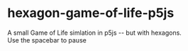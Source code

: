 # hexagon-game-of-life-p5js
A small Game of Life simlation in p5js -- but with hexagons.  
Use the spacebar to pause
